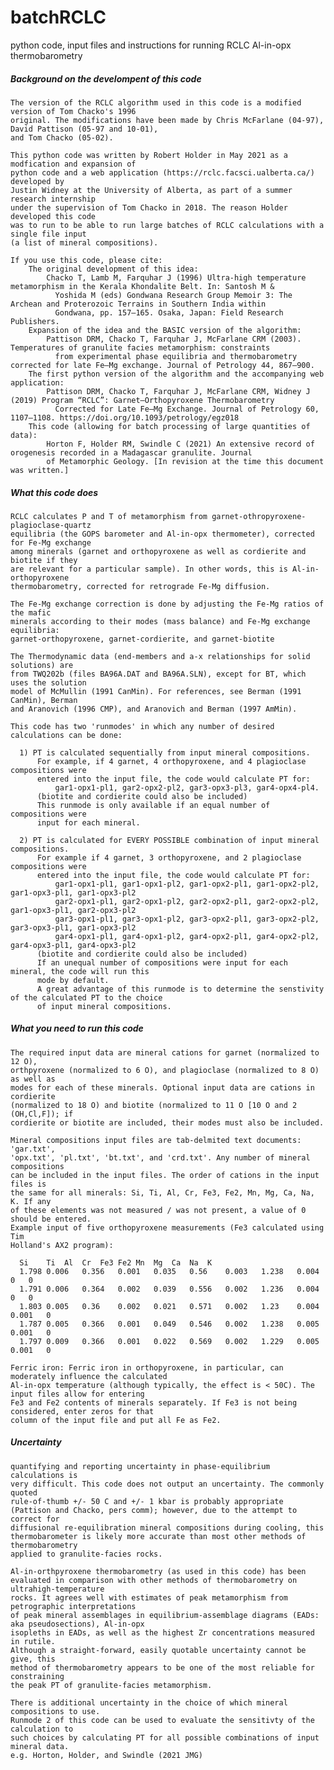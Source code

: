 # batchRCLC
python code, input files and instructions for running RCLC Al-in-opx thermobarometry

##### Background on the develompent of this code ######
    The version of the RCLC algorithm used in this code is a modified version of Tom Chacko's 1996
    original. The modifications have been made by Chris McFarlane (04-97), David Pattison (05-97 and 10-01),
    and Tom Chacko (05-02).
    
    This python code was written by Robert Holder in May 2021 as a modfication and expansion of
    python code and a web application (https://rclc.facsci.ualberta.ca/) developed by
    Justin Widney at the University of Alberta, as part of a summer research internship
    under the supervision of Tom Chacko in 2018. The reason Holder developed this code
    was to run to be able to run large batches of RCLC calculations with a single file input
    (a list of mineral compositions).
    
    If you use this code, please cite:
        The original development of this idea:
            Chacko T, Lamb M, Farquhar J (1996) Ultra-high temperature metamorphism in the Kerala Khondalite Belt. In: Santosh M &
              Yoshida M (eds) Gondwana Research Group Memoir 3: The Archean and Proterozoic Terrains in Southern India within
              Gondwana, pp. 157–165. Osaka, Japan: Field Research Publishers.
        Expansion of the idea and the BASIC version of the algorithm:
            Pattison DRM, Chacko T, Farquhar J, McFarlane CRM (2003). Temperatures of granulite facies metamorphism: constraints
              from experimental phase equilibria and thermobarometry corrected for late Fe–Mg exchange. Journal of Petrology 44, 867–900.
        The first python version of the algorithm and the accompanying web application:
            Pattison DRM, Chacko T, Farquhar J, McFarlane CRM, Widney J (2019) Program “RCLC”: Garnet–Orthopyroxene Thermobarometry
              Corrected for Late Fe–Mg Exchange. Journal of Petrology 60, 1107–1108. https://doi.org/10.1093/petrology/egz018
        This code (allowing for batch processing of large quantities of data):
            Horton F, Holder RM, Swindle C (2021) An extensive record of orogenesis recorded in a Madagascar granulite. Journal
            of Metamorphic Geology. [In revision at the time this document was written.]
    
##### What this code does #####
    RCLC calculates P and T of metamorphism from garnet-othropyroxene-plagioclase-quartz
    equilibria (the GOPS barometer and Al-in-opx thermometer), corrected for Fe-Mg exchange
    among minerals (garnet and orthopyroxene as well as cordierite and biotite if they
    are relevant for a particular sample). In other words, this is Al-in-orthopyroxene
    thermobarometry, corrected for retrograde Fe-Mg diffusion.
    
    The Fe-Mg exchange correction is done by adjusting the Fe-Mg ratios of the mafic
    minerals according to their modes (mass balance) and Fe-Mg exchange equilibria:
    garnet-orthopyroxene, garnet-cordierite, and garnet-biotite
    
    The Thermodynamic data (end-members and a-x relationships for solid solutions) are
    from TWQ202b (files BA96A.DAT and BA96A.SLN), except for BT, which uses the solution
    model of McMullin (1991 CanMin). For references, see Berman (1991 CanMin), Berman
    and Aranovich (1996 CMP), and Aranovich and Berman (1997 AmMin).
    
    This code has two 'runmodes' in which any number of desired calculations can be done:
    
      1) PT is calculated sequentially from input mineral compositions.
          For example, if 4 garnet, 4 orthopyroxene, and 4 plagioclase compositions were
          entered into the input file, the code would calculate PT for:
              gar1-opx1-pl1, gar2-opx2-pl2, gar3-opx3-pl3, gar4-opx4-pl4.
          (biotite and cordierite could also be included)
          This runmode is only available if an equal number of compositions were
          input for each mineral.
    
      2) PT is calculated for EVERY POSSIBLE combination of input mineral compositions.
          For example if 4 garnet, 3 orthopyroxene, and 2 plagioclase compositions were
          entered into the input file, the code would calculate PT for:
              gar1-opx1-pl1, gar1-opx1-pl2, gar1-opx2-pl1, gar1-opx2-pl2, gar1-opx3-pl1, gar1-opx3-pl2
              gar2-opx1-pl1, gar2-opx1-pl2, gar2-opx2-pl1, gar2-opx2-pl2, gar1-opx3-pl1, gar2-opx3-pl2
              gar3-opx1-pl1, gar3-opx1-pl2, gar3-opx2-pl1, gar3-opx2-pl2, gar3-opx3-pl1, gar1-opx3-pl2
              gar4-opx1-pl1, gar4-opx1-pl2, gar4-opx2-pl1, gar4-opx2-pl2, gar4-opx3-pl1, gar4-opx3-pl2
          (biotite and cordierite could also be included)
          If an unequal number of compositions were input for each mineral, the code will run this
          mode by default.
          A great advantage of this runmode is to determine the senstivity of the calculated PT to the choice
          of input mineral compositions.
    
##### What you need to run this code ######
    The required input data are mineral cations for garnet (normalized to 12 O),
    orthpyroxene (normalized to 6 O), and plagioclase (normalized to 8 O) as well as
    modes for each of these minerals. Optional input data are cations in cordierite
    (normalized to 18 O) and biotite (normalized to 11 O [10 O and 2 (OH,Cl,F]); if
    cordierite or biotite are included, their modes must also be included.
    
    Mineral compositions input files are tab-delmited text documents: 'gar.txt',
    'opx.txt', 'pl.txt', 'bt.txt', and 'crd.txt'. Any number of mineral compositions
    can be included in the input files. The order of cations in the input files is
    the same for all minerals: Si, Ti, Al, Cr, Fe3, Fe2, Mn, Mg, Ca, Na, K. If any
    of these elements was not measured / was not present, a value of 0 should be entered.
    Example input of five orthopyroxene measurements (Fe3 calculated using Tim
    Holland's AX2 program):
    
      Si	Ti	Al	Cr	Fe3	Fe2	Mn	Mg	Ca	Na	K
      1.798	0.006	0.356	0.001	0.035	0.56	0.003	1.238	0.004	0	0
      1.791	0.006	0.364	0.002	0.039	0.556	0.002	1.236	0.004	0	0
      1.803	0.005	0.36	0.002	0.021	0.571	0.002	1.23	0.004	0.001	0
      1.787	0.005	0.366	0.001	0.049	0.546	0.002	1.238	0.005	0.001	0
      1.797	0.009	0.366	0.001	0.022	0.569	0.002	1.229	0.005	0.001	0
    
    Ferric iron: Ferric iron in orthopyroxene, in particular, can moderately influence the calculated
    Al-in-opx temperature (although typically, the effect is < 50C). The input files allow for entering
    Fe3 and Fe2 contents of minerals separately. If Fe3 is not being considered, enter zeros for that
    column of the input file and put all Fe as Fe2.
    
##### Uncertainty ######
    quantifying and reporting uncertainty in phase-equilibrium calculations is
    very difficult. This code does not output an uncertainty. The commonly quoted
    rule-of-thumb +/- 50 C and +/- 1 kbar is probably appropriate
    (Pattison and Chacko, pers comm); however, due to the attempt to correct for
    diffusional re-equilibration mineral compositions during cooling, this
    thermobarometer is likely more accurate than most other methods of thermobarometry
    applied to granulite-facies rocks.
    
    Al-in-orthpyroxene thermobarometry (as used in this code) has been
    evaluated in comparison with other methods of thermobarometry on ultrahigh-temperature
    rocks. It agrees well with estimates of peak metamorphism from petrographic interpretations
    of peak mineral assemblages in equilibrium-assemblage diagrams (EADs: aka pseudosections), Al-in-opx
    isopleths in EADs, as well as the highest Zr concentrations measured in rutile.
    Although a straight-forward, easily quotable uncertainty cannot be give, this
    method of thermobarometry appears to be one of the most reliable for constraining
    the peak PT of granulite-facies metamorphism.
    
    There is additional uncertainty in the choice of which mineral compositions to use.
    Runmode 2 of this code can be used to evaluate the sensitivty of the calculation to
    such choices by calculating PT for all possible combinations of input mineral data.
    e.g. Horton, Holder, and Swindle (2021 JMG)
